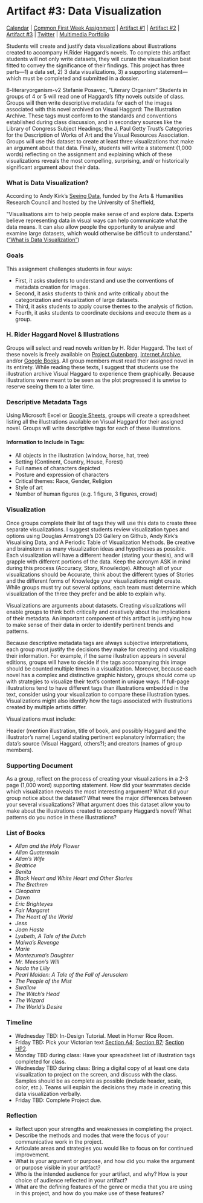<link rel="shortcut icon" href="https://kholterhoff.github.io/F17_ENG_1102/favicon.ico" type="image/x-icon">
<link rel="icon" href="https://kholterhoff.github.io/F17_ENG_1102/favicon.ico" type="image/x-icon">

<h1>Artifact #3: Data Visualization</h1>

<a href="https://kholterhoff.github.io/S18_ENG_1102/Victorian_Digital_Humanities">Calendar</a>  |  <a href="https://kholterhoff.github.io/S18_ENG_1102/Common_First_Week_Assignment">Common First Week Assignment</a> | <a href="https://kholterhoff.github.io/S18_ENG_1102/Artifact_1">Artifact #1</a> |  <a href="https://kholterhoff.github.io/S18_ENG_1102/Artifact_2">Artifact #2</a> |  <a href="https://kholterhoff.github.io/S18_ENG_1102/Artifact_3">Artifact #3</a> |  <a href="https://kholterhoff.github.io/S18_ENG_1102/Twitter">Twitter</a> | <a href="https://kholterhoff.github.io/S18_ENG_1102/Multimedia_Portfolio">Multimedia Portfolio</a>

Students will create and justify data visualizations about illustrations created to accompany H.Rider Haggard’s novels. To complete this artifact students will not only write datasets, they will curate the visualization best fitted to convey the significance of their findings. This project has three parts—1) a data set, 2) 3 data visualizations, 3) a supporting statement—which must be completed and submitted in a dossier.

8-literaryorganism-v2
Stefanie Posavec, “Literary Organism”
Students in groups of 4 or 5 will read one of Haggard’s fifty novels outside of class. Groups will then write descriptive metadata for each of the images associated with this novel archived on Visual Haggard: The Illustration Archive. These tags must conform to the standards and conventions established during class discussion, and in secondary sources like the Library of Congress Subject Headings; the J. Paul Getty Trust’s Categories for the Description of Works of Art and the Visual Resources Association. Groups will use this dataset to create at least three visualizations that make an argument about that data. Finally, students will write a statement (1,000 words) reflecting on the assignment and explaining which of these visualizations reveals the most compelling, surprising, and/ or historically significant argument about their data.


<h3>What is Data Visualization?</h3>

According to Andy Kirk’s <a href="http://seeingdata.org/">Seeing Data</a>, funded by the Arts & Humanities Research Council and hosted by the University of Sheffield,

"Visualisations aim to help people make sense of and explore data. Experts believe representing data in visual ways can help communicate what the data means. It can also allow people the opportunity to analyse and examine large datasets, which would otherwise be difficult to understand." (<a href="http://seeingdata.org/wp-content/uploads/2015/03/what-is-data-visualisation-transcript.pdf">“What is Data Visualization”</a>)

<h3>Goals</h3>

This assignment challenges students in four ways:

* First, it asks students to understand and use the conventions of metadata creation for images.
* Second, it asks students to think and write critically about the categorization and visualization of large datasets.
* Third, it asks students to apply course themes to the analysis of fiction.
* Fourth, it asks students to coordinate decisions and execute them as a group.


<h3>H. Rider Haggard Novel & Illustrations</h3>

Groups will select and read novels written by H. Rider Haggard. The text of these novels is freely available on <a href="http://www.gutenberg.org/">Project Gutenberg</a>, <a href="https://archive.org/">Internet Archive</a>, and/or <a href="https://books.google.com/">Google Books</a>. All group members must read their assigned novel in its entirety. While reading these texts, I suggest that students use the illustration archive Visual Haggard to experience them graphically. Because illustrations were meant to be seen as the plot progressed it is unwise to reserve seeing them to a later time.


<h3>Descriptive Metadata Tags</h3>

Using Microsoft Excel or <a href="https://www.google.com/sheets/about/">Google Sheets</a>, groups will create a spreadsheet listing all the illustrations available on Visual Haggard for their assigned novel. Groups will write descriptive tags for each of these illustrations.

<h4>Information to Include in Tags:</h4>

* All objects in the illustration (window, horse, hat, tree)
* Setting (Continent, Country, House, Forest)
* Full names of characters depicted
* Posture and expression of characters
* Critical themes: Race, Gender, Religion
* Style of art
* Number of human figures (e.g. 1 figure, 3 figures, crowd)


<h3>Visualization</h3>

Once groups complete their list of tags they will use this data to create three separate visualizations. I suggest students review visualization types and options using Douglas Armstrong’s D3 Gallery on Github, Andy Kirk’s Visualising Data, and A Periodic Table of Visualization Methods. Be creative and brainstorm as many visualization ideas and hypotheses as possible. Each visualization will have a different header (stating your thesis), and will grapple with different portions of the data. Keep the acronym ASK in mind during this process (Accuracy, Story, Knowledge). Although all of your visualizations should be Accurate, think about the different types of Stories and the different forms of Knowledge your visualizations might create. While groups must try out several options, each team must determine which visualization of the three they prefer and be able to explain why.

Visualizations are arguments about datasets. Creating visualizations will enable groups to think both critically and creatively about the implications of their metadata. An important component of this artifact is justifying how to make sense of their data in order to identify pertinent trends and patterns.

Because descriptive metadata tags are always subjective interpretations, each group must justify the decisions they make for creating and visualizing their information. For example, if the same illustration appears in several editions, groups will have to decide if the tags accompanying this image should be counted multiple times in a visualization. Moreover, because each novel has a complex and distinctive graphic history, groups should come up with strategies to visualize their text’s content in unique ways. If full-page illustrations tend to have different tags than illustrations embedded in the text, consider using your visualization to compare these illustration types. Visualizations might also identify how the tags associated with illustrations created by multiple artists differ.

Visualizations must include:

Header (mention illustration, title of book, and possibly Haggard and the illustrator’s name)
Legend stating pertinent explanatory information; the data’s source (Visual Haggard, others?); and creators (names of group members).


<h3>Supporting Document </h3>

As a group, reflect on the process of creating your visualizations in a 2-3 page (1,000 word) supporting statement. How did your teammates decide which visualization reveals the most interesting argument? What did your group notice about the dataset? What were the major differences between your several visualizations? What argument does this dataset allow you to make about the illustrations created to accompany Haggard’s novel? What patterns do you notice in these illustrations?


<h3>List of Books</h3>

* _Allan and the Holy Flower_
* _Allan Quatermain_
* _Allan’s Wife_
* _Beatrice_
* _Benita_
* _Black Heart and White Heart and Other Stories_
* _The Brethren_
* _Cleopatra_
* _Dawn_
* _Eric Brighteyes_
* _Fair Margaret_
* _The Heart of the World_
* _Jess_
* _Joan Haste_
* _Lysbeth, A Tale of the Dutch_
* _Maiwa’s Revenge_
* _Marie_
* _Montezuma’s Daughter_
* _Mr. Meeson’s Will_
* _Nada the Lilly_
* _Pearl Maiden: A Tale of the Fall of Jerusalem_
* _The People of the Mist_
* _Swallow_
* _The Witch’s Head_
* _The Wizard_
* _The World’s Desire_


<h3>Timeline</h3>

* Wednesday TBD: In-Design Tutorial. Meet in Homer Rice Room.
* Friday TBD: Pick your Victorian text <a href="">Section A4</a>; <a href="">Section B7</a>; <a href="">Section HP2</a>.
* Monday TBD during class: Have your spreadsheet list of illustration tags completed for class.
* Wednesday TBD during class: Bring a digital copy of at least one data visualization to project on the screen, and discuss with the class. Samples should be as complete as possible (include header, scale, color, etc.). Teams will explain the decisions they made in creating this data visualization verbally.
* Friday TBD: Complete Project due.


<h3>Reflection</h3>

* Reflect upon your strengths and weaknesses in completing the project.
* Describe the methods and modes that were the focus of your communicative work in the project.
* Articulate areas and strategies you would like to focus on for continued improvement.
* What is your argument or purpose, and how did you make the argument or purpose visible in your artifact?
* Who is the intended audience for your artifact, and why? How is your choice of audience reflected in your artifact?
* What are the defining features of the genre or media that you are using in this project, and how do you make use of these features?
